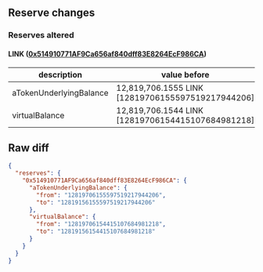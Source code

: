 ## Reserve changes

### Reserves altered

#### LINK ([0x514910771AF9Ca656af840dff83E8264EcF986CA](https://etherscan.io/address/0x514910771AF9Ca656af840dff83E8264EcF986CA))

| description | value before | value after |
| --- | --- | --- |
| aTokenUnderlyingBalance | 12,819,706.1555 LINK [12819706155597519217944206] | 12,819,156.1555 LINK [12819156155597519217944206] |
| virtualBalance | 12,819,706.1544 LINK [12819706154415107684981218] | 12,819,156.1544 LINK [12819156154415107684981218] |


## Raw diff

```json
{
  "reserves": {
    "0x514910771AF9Ca656af840dff83E8264EcF986CA": {
      "aTokenUnderlyingBalance": {
        "from": "12819706155597519217944206",
        "to": "12819156155597519217944206"
      },
      "virtualBalance": {
        "from": "12819706154415107684981218",
        "to": "12819156154415107684981218"
      }
    }
  }
}
```